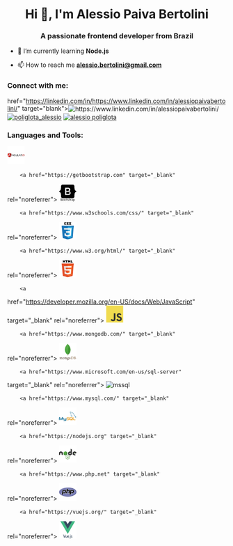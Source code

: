 <h1 align="center">Hi 👋, I'm Alessio Paiva Bertolini</h1>
<h3 align="center">A passionate frontend developer from Brazil</h3>

- 🌱 I’m currently learning **Node.js**

- 📫 How to reach me **alessio.bertolini@gmail.com**

<h3 align="left">Connect with me:</h3>
<p align="left">
<a
 
href="https://linkedin.com/in/https://www.linkedin.com/in/alessiopaivabertolini/"
 target="blank"><img align="center" 
src="https://raw.githubusercontent.com/rahuldkjain/github-profile-readme-generator/master/src/images/icons/Social/linked-in-alt.svg"
 alt="https://www.linkedin.com/in/alessiopaivabertolini/" height="30" 
width="40" /></a>
<a 
href="https://instagram.com/poliglota_alessio" target="blank"><img
 align="center" 
src="https://raw.githubusercontent.com/rahuldkjain/github-profile-readme-generator/master/src/images/icons/Social/instagram.svg"
 alt="poliglota_alessio" height="30" width="40" /></a>
<a
 href="https://www.youtube.com/c/alessio poliglota" 
target="blank"><img align="center" 
src="https://raw.githubusercontent.com/rahuldkjain/github-profile-readme-generator/master/src/images/icons/Social/youtube.svg"
 alt="alessio poliglota" height="30" width="40" /></a>
</p>

<h3 align="left">Languages and Tools:</h3>
<p
 align="left">
        <a href="https://angular.io" target="_blank" 
rel="noreferrer">
          <img 
src="https://raw.githubusercontent.com/devicons/devicon/master/icons/angularjs/angularjs-original-wordmark.svg"
 alt="angularjs" width="40" height="40"/>
        </a>
         
        <a href="https://getbootstrap.com" target="_blank" 
rel="noreferrer">
          <img 
src="https://raw.githubusercontent.com/devicons/devicon/master/icons/bootstrap/bootstrap-plain-wordmark.svg"
 alt="bootstrap" width="40" height="40"/>
        </a>
         
        <a href="https://www.w3schools.com/css/" target="_blank" 
rel="noreferrer">
          <img 
src="https://raw.githubusercontent.com/devicons/devicon/master/icons/css3/css3-original-wordmark.svg"
 alt="css3" width="40" height="40"/>
        </a>
         
        <a href="https://www.w3.org/html/" target="_blank" 
rel="noreferrer">
          <img 
src="https://raw.githubusercontent.com/devicons/devicon/master/icons/html5/html5-original-wordmark.svg"
 alt="html5" width="40" height="40"/>
        </a>
         
        <a 
href="https://developer.mozilla.org/en-US/docs/Web/JavaScript" 
target="_blank" rel="noreferrer">
          <img 
src="https://raw.githubusercontent.com/devicons/devicon/master/icons/javascript/javascript-original.svg"
 alt="javascript" width="40" height="40"/>
        </a>
         
        <a href="https://www.mongodb.com/" target="_blank" 
rel="noreferrer">
          <img 
src="https://raw.githubusercontent.com/devicons/devicon/master/icons/mongodb/mongodb-original-wordmark.svg"
 alt="mongodb" width="40" height="40"/>
        </a>
         
        <a href="https://www.microsoft.com/en-us/sql-server" 
target="_blank" rel="noreferrer">
          <img 
src="https://www.svgrepo.com/show/303229/microsoft-sql-server-logo.svg" 
alt="mssql" width="40" height="40"/>
        </a>
         
        <a href="https://www.mysql.com/" target="_blank" 
rel="noreferrer">
          <img 
src="https://raw.githubusercontent.com/devicons/devicon/master/icons/mysql/mysql-original-wordmark.svg"
 alt="mysql" width="40" height="40"/>
        </a>
         
        <a href="https://nodejs.org" target="_blank" 
rel="noreferrer">
          <img 
src="https://raw.githubusercontent.com/devicons/devicon/master/icons/nodejs/nodejs-original-wordmark.svg"
 alt="nodejs" width="40" height="40"/>
        </a>
         
        <a href="https://www.php.net" target="_blank" 
rel="noreferrer">
          <img 
src="https://raw.githubusercontent.com/devicons/devicon/master/icons/php/php-original.svg"
 alt="php" width="40" height="40"/>
        </a>
         
        <a href="https://vuejs.org/" target="_blank" 
rel="noreferrer">
          <img 
src="https://raw.githubusercontent.com/devicons/devicon/master/icons/vuejs/vuejs-original-wordmark.svg"
 alt="vuejs" width="40" height="40"/>
        </a>
        </p>

